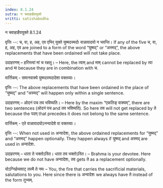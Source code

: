 ```yaml
---
index: 8.1.24
sutra: न चवाहाहैवयुक्ते
vritti: satishabodha
---
```



 न चवाहाहैवयुक्ते 8.1.24 


वृत्तिः --: च, वा, ह, अह, एव एभिर् युक्ते युष्मदस्मदोः वान्नावादयो न भवन्ति। If any of the five च, वा, ह, अह, एव are joined to a form of the word “युष्मद्” or “अस्मद्”, the above replacements that have been ordained will not take place. 


उदाहरणम् – हरिस्त्वां मां च रक्षतु। – Here, the त्वाम् and माम् cannot be replaced by त्वा and मा because they are in combination with च. 



वार्त्तिकम् - समानवाक्ये युष्मदस्मदादेशा वक्तव्याः। 




वृत्तिः --: The above replacements that have been ordained in the place of “युष्मद्” and “अस्मद्” will happen only within a single sentence. 


उदाहरणम् – ओदनं पच तव भविष्यति। – Here by the maxim “एकतिङ् वाक्यम्”, there are two sentences (ओदनं पच and तव भविष्यति). So here तव will not get replaced by ते because the पदम् that precedes it does not belong to the same sentence. 



वार्त्तिकम् - एते वान्नावादयोऽनन्वादेशे वा वक्तव्याः। 




वृत्तिः --: When not used in अन्वादेशः, the above ordained replacements for “युष्मद्” and “अस्मद्” happen optionally. They happen always if युष्मद् and अस्मद् are used in अन्वादेशः. 


उदाहरणम् – धाता ते भक्तोऽस्ति। धाता तव भक्तोऽस्ति। – Brahma is your devotee. Here because we do not have अन्वादेशः, तव gets ते as a replacement optionally. 


योऽग्निर्हव्यवाट् तस्मै ते नमः – You, the fire that carries the sacrificial materials, salutations to you. Here since there is अन्वादेशः we always have ते instead of the form तुभ्यम्. 



